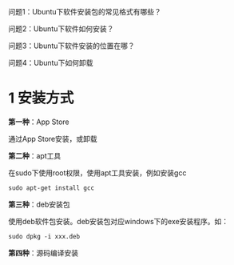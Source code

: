 问题1：Ubuntu下软件安装包的常见格式有哪些？

问题2：Ubuntu下软件如何安装？

问题3：Ubuntu下软件安装的位置在哪？

问题4：Ubuntu下如何卸载



# 1 安装方式

**第一种**：App Store

通过App Store安装，或卸载



**第二种**：apt工具

在sudo下使用root权限，使用apt工具安装，例如安装gcc

```markdown
sudo apt-get install gcc
```



**第三种**：deb安装包

使用deb软件包安装。deb安装包对应windows下的exe安装程序。如：

```markdown
sudo dpkg -i xxx.deb
```





**第四种**：源码编译安装

